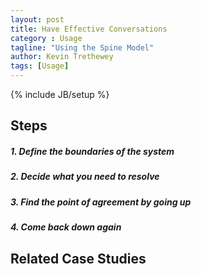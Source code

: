 ```yaml
---
layout: post
title: Have Effective Conversations
category : Usage
tagline: "Using the Spine Model"
author: Kevin Trethewey
tags: [Usage]
---
```

{% include JB/setup %}

## Steps

##### 1. Define the boundaries of the system

#####  2. Decide what you need to resolve

#####  3. Find the point of agreement by going up 

#####  4. Come back down again

## Related Case Studies 
